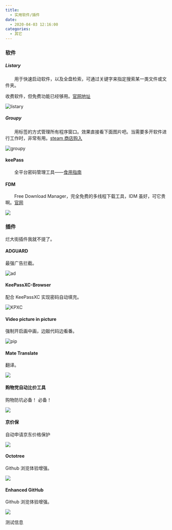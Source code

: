 ```yaml
---
title:
  - 实用软件/插件
date:
  - 2020-04-03 12:16:00
categories:
  - 其它
---
```


### 软件

##### Listary

&emsp;&emsp;用于快速启动软件，以及全盘检索，可通过关键字来指定搜索某一类文件或文件夹。

收费软件，但免费功能已经够用。[官网地址](https://www.listary.com/)

![listary](https://i.imgur.com/jeTEfAw.png)

##### Groupy

&emsp;&emsp;用标签的方式管理所有程序窗口。效果直接看下面图片吧。当需要多开软件进行工作时，非常有用。[steam 商店购入](https://store.steampowered.com/app/912170/Groupy/)

![groupy](https://i.imgur.com/9mHUgXk.png)

#### keePass

&emsp;&emsp;全平台密码管理工具——[食用指南](https://www.jianshu.com/p/b3a6fd2c1f8b)

#### FDM

&emsp;&emsp;Free Download Manager，完全免费的多线程下载工具，IDM 虽好，可它贵啊。[官网](https://www.freedownloadmanager.org/zh/)

![](https://i.imgur.com/NREQDqp.png)

### 插件

烂大街插件我就不提了。

#### ADGUARD

最强广告拦截。

![ad](https://i.imgur.com/zl9pETq.png)

#### KeePassXC-Browser

配合 KeePassXC 实现密码自动填充。

![KPXC](https://i.imgur.com/k9ILv1Z.png)

#### Video picture in picture

强制开启画中画，边敲代码边看番。

![pip](https://i.imgur.com/7ILLxWm.jpg)

#### Mate Translate

翻译。

![](C:\Users\zhang\AppData\Roaming\Typora\typora-user-images\image-20200403115705203.png)

#### 购物党自动比价工具

购物防坑必备！ 必备！

![](https://i.imgur.com/ia2AfMD.png)

#### 京价保

自动申请京东价格保护

![](https://i.imgur.com/YhFAjTP.png)

#### Octotree

Github 浏览体验增强。

![](https://i.imgur.com/1XbOwPy.png)

#### Enhanced GitHub

Github 浏览体验增强。

![](https://i.imgur.com/syPfwMm.png)

测试信息
